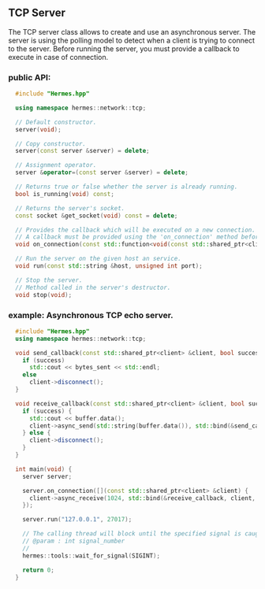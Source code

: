 ## TCP Server


The TCP server class allows to create and use an asynchronous server. The server is using the polling model to detect when
a client is trying to connect to the server. Before running the server, you must provide a callback to execute in case of connection.


### public API:


```cpp
  #include "Hermes.hpp"

  using namespace hermes::network::tcp;

  // Default constructor.
  server(void);

  // Copy constructor.
  server(const server &server) = delete;

  // Assignment operator.
  server &operator=(const server &server) = delete;

  // Returns true or false whether the server is already running.
  bool is_running(void) const;

  // Returns the server's socket.
  const socket &get_socket(void) const = delete;

  // Provides the callback which will be executed on a new connection. Represents the server behavior.
  // A callback must be provided using the 'on_connection' method before running the server.
  void on_connection(const std::function<void(const std::shared_ptr<client> &)> &callback);

  // Run the server on the given host an service.
  void run(const std::string &host, unsigned int port);

  // Stop the server.
  // Method called in the server's destructor.
  void stop(void);
```

### example: Asynchronous TCP echo server.


```cpp
  #include "Hermes.hpp"
  using namespace hermes::network::tcp;

  void send_callback(const std::shared_ptr<client> &client, bool success, std::size_t bytes_sent) {
    if (success)
      std::cout << bytes_sent << std::endl;
    else
      client->disconnect();
  }

  void receive_callback(const std::shared_ptr<client> &client, bool success, std::vector<char> buffer) {
    if (success) {
      std::cout << buffer.data();
      client->async_send(std::string(buffer.data()), std::bind(&send_callback, client, std::placeholders::_1, std::placeholders::_2));
    } else {
      client->disconnect();
    }
  }

  int main(void) {
    server server;

    server.on_connection([](const std::shared_ptr<client> &client) {
      client->async_receive(1024, std::bind(&receive_callback, client, std::placeholders::_1, std::placeholders::_2));
    });

    server.run("127.0.0.1", 27017);

    // The calling thread will block until the specified signal is caught.
    // @param : int signal_number
    //
    hermes::tools::wait_for_signal(SIGINT);

    return 0;
  }

```
